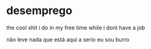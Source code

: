 # desemprego
the cool shit i do in my free time while i dont have a job


não leve nada que está aqui a serio
eu sou burro
